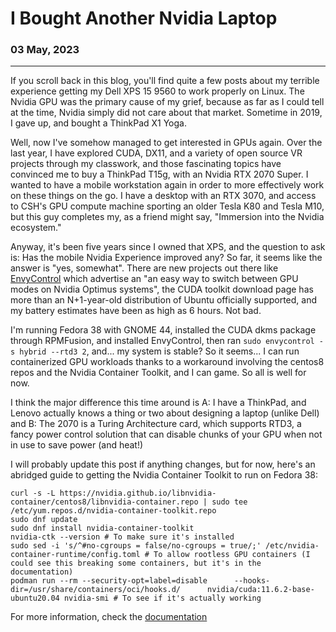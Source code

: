 # I Bought Another Nvidia Laptop

### 03 May, 2023

---

If you scroll back in this blog, you'll find quite a few posts about my terrible experience getting my Dell XPS 15 9560 to work properly on Linux. The Nvidia GPU was the primary cause of my grief, because as far as I could tell at the time, Nvidia simply did not care about that market. Sometime in 2019, I gave up, and bought a ThinkPad X1 Yoga.

Well, now I've somehow managed to get interested in GPUs again. Over the last year, I have explored CUDA, DX11, and a variety of open source VR projects through my classwork, and those fascinating topics have convinced me to buy a ThinkPad T15g, with an Nvidia RTX 2070 Super. I wanted to have a mobile workstation again in order to more effectively work on these things on the go. I have a desktop with an RTX 3070, and access to CSH's GPU compute machine sporting an older Tesla K80 and Tesla M10, but this guy completes my, as a friend might say, "Immersion into the Nvidia ecosystem."

Anyway, it's been five years since I owned that XPS, and the question to ask is: Has the mobile Nvidia Experience improved any? So far, it seems like the answer is "yes, somewhat". There are new projects out there like [EnvyControl](https://github.com/bayasdev/envycontrol) which advertise an "an easy way to switch between GPU modes on Nvidia Optimus systems", the CUDA toolkit download page has more than an N+1-year-old distribution of Ubuntu officially supported, and my battery estimates have been as high as 6 hours. Not bad.

I'm running Fedora 38 with GNOME 44, installed the CUDA dkms package through RPMFusion, and installed EnvyControl, then ran `sudo envycontrol -s hybrid --rtd3 2`, and... my system is stable? So it seems... I can run containerized GPU workloads thanks to a workaround involving the centos8 repos and the Nvidia Container Toolkit, and I can game. So all is well for now.

I think the major difference this time around is A: I have a ThinkPad, and Lenovo actually knows a thing or two about designing a laptop (unlike Dell) and B: The 2070 is a Turing Architecture card, which supports RTD3, a fancy power control solution that can disable chunks of your GPU when not in use to save power (and heat!)

I will probably update this post if anything changes, but for now, here's an abridged guide to getting the Nvidia Container Toolkit to run on Fedora 38:

```
curl -s -L https://nvidia.github.io/libnvidia-container/centos8/libnvidia-container.repo | sudo tee /etc/yum.repos.d/nvidia-container-toolkit.repo
sudo dnf update
sudo dnf install nvidia-container-toolkit
nvidia-ctk --version # To make sure it's installed
sudo sed -i 's/^#no-cgroups = false/no-cgroups = true/;' /etc/nvidia-container-runtime/config.toml # To allow rootless GPU containers (I could see this breaking some containers, but it's in the documentation)
podman run --rm --security-opt=label=disable      --hooks-dir=/usr/share/containers/oci/hooks.d/      nvidia/cuda:11.6.2-base-ubuntu20.04 nvidia-smi # To see if it's actually working
```

For more information, check the [documentation](https://docs.nvidia.com/datacenter/cloud-native/container-toolkit/install-guide.html#installation-guide)
